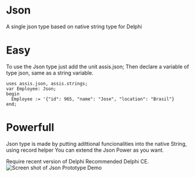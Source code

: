# Json
A single json type based on native string type for Delphi

# Easy
To use the Json type just add the unit assis.json; Then declare a variable of type json, same as a string variable.

```  Delphi
uses assis.json, assis.strings;
var Employee: Json;
begin
  Employee := '{"id": 965, "name": "Jose", "location": "Brasil"} 
end;
```
 
# Powerfull
Json type is made by putting adittional funcionalities into the native String, using record helper
You can extend the Json Power as you want.

Require recent version of Delphi
Recommended Delphi CE.
![Screen shot of Json Prototype Demo](https://github.com/ricardodarocha/Json/blob/master/ProtoJson.PNG)
